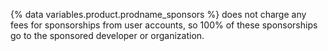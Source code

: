 {% data variables.product.prodname_sponsors %} does not charge any fees for sponsorships from user accounts, so 100% of these sponsorships go to the sponsored developer or organization.
